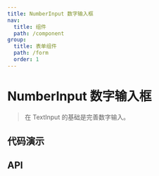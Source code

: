 ```yaml
---
title: NumberInput 数字输入框
nav:
  title: 组件
  path: /component
group:
  title: 表单组件
  path: /form
  order: 1
---
```


# NumberInput 数字输入框

> 在 TextInput 的基础是完善数字输入。

## 代码演示

<code src="./__fixtures__/base.tsx"></code>

<code src="./__fixtures__/formatter.tsx"></code>

<code src="./__fixtures__/limit.tsx"></code>

<code src="./__fixtures__/extra.tsx"></code>

## API

<API hideTitle></API>
